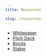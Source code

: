 ```yaml
---
title: Resources

slug: /resources
---
```


- [Whitepaper](https://invariant.app/whitepaper.pdf)
- [Pitch Deck](https://invariant.app/pitch-deck.pdf)
- [Bonds](https://invariant.app/bonds.pdf)
- [Staker](https://invariant.app/staker.pdf)

